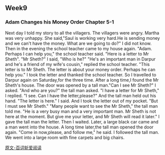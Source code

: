     
## Week9
### Adam Changes his Money Order Chapter 5-1
Next day I told my story to all the villagers.
The villagers were angry.
Martha was very unhappy. She said,"Saul is working very hard.He is sending money and we can't have the money. What are we going to do?"
I did not know.
Then in the evening the school teacher came to my house again.
"Adam. Perhaps I can help you," the school teacher said.
"Here is a letter to Mr Sheth".
"Mr Sheth?" I said, "Who is he?"
"He's an important man in Darpur and he's a friend of my wife's cousin," replied the school teacher.
"This letter is to Mr Sheth. The letter is about your money order. Perhaps he can help you."
I took the letter and thanked the school teacher.
So I travelled to Darpur again on Saturday,for the three time.
After a long time,I found the Mr Sheth's house.
The door was opened by a tall man."Can I see Mr Sheth?" I asked.
"And who are you?" the tall man asked.
"I have a letter for Mr Sheth," I replied.
"I see. Can I have the letter,please?" And the tall man held out his hand.
"The letter is here." I said. And I took the letter out of my pocket. "But I must see Mr Sheth."
"Many people want to see the Mr Sheth," the tall man told me.
"He is a very busy man and a very  important man. Mr Sheth is not here at the moment. But give me your letter, and Mr Sheth will read it later."
I gave the tall man the letter. Then I waited.
Later, a large black car came and a man went into the house.
A long time later,the tall man opened the door again.
"Come in now,please, and follow me," he said.
I followed the tall man. We went into a large room with fine carpets and big chairs.

[原文-百词斩爱阅读](https://open.weixin.qq.com/connect/oauth2/authorize?appid=wx3eaeff9db2a3c4e9&redirect_uri=https%3A%2F%2Fbaicizhan.com%2Fapi%2Fpassport%2Fauth%2Fweixin%2Fcallback%3Flogid%3D1536734589996887%26from_url%3Dhttps%253A%252F%252Fireading.baicizhan.com%252Freading%252Fweixin_reading_index&response_type=code&scope=snsapi_login&state=123456#wechat_redirect)   
   